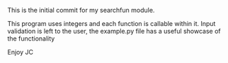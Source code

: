 This is the initial commit for my searchfun module. 

This program uses integers and each function is callable within it. Input validation is left to the user, the example.py file has a useful showcase of the functionality


Enjoy
    JC